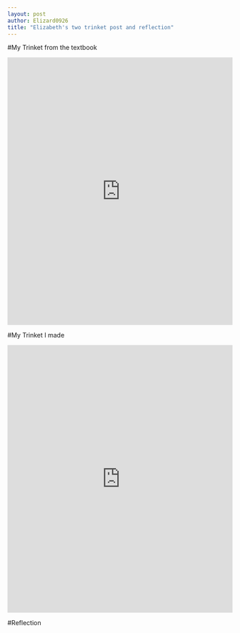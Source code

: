 ```yaml
---
layout: post
author: Elizard0926
title: "Elizabeth's two trinket post and reflection"
---
```



#My Trinket from the textbook

<iframe src="https://trinket.io/embed/python/e2ec4caa66" width="100%" height="600" frameborder="0" marginwidth="0" marginheight="0" allowfullscreen></iframe>

#My Trinket I made

<iframe src="https://trinket.io/embed/python/a5f632ac52" width="100%" height="600" frameborder="0" marginwidth="0" marginheight="0" allowfullscreen></iframe>

#Reflection
